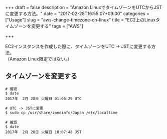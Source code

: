 +++
draft = false
description = "Amazon LinuxでタイムゾーンをUTCからJSTに変更する方法。"
date = "2017-02-28T16:55:07+09:00"
categories = ["Usage"]
slug = "aws-change-timezone-on-linux"
title = "EC2上のLinuxタイムゾーンを変更する"
tags = ["AWS"]

+++

EC2インスタンスを作成した際に、タイムゾーンをUTC -> JSTに変更する方法。  
（Amazon Linux限定ではない。）

## タイムゾーンを変更する
```
# 確認
$ date
2017年  2月 28日 火曜日 01:06:29 UTC

# UTC -> JSTに変更
$ sudo cp /usr/share/zoneinfo/Japan /etc/localtime

# 確認
$ date
2017年  2月 28日 火曜日 10:07:48 JST
```
